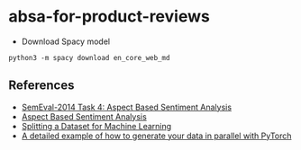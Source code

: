# absa-for-product-reviews

* Download Spacy model
```
python3 -m spacy download en_core_web_md
```

## References
* [SemEval-2014 Task 4: Aspect Based Sentiment Analysis](https://aclanthology.org/S14-2004.pdf)
* [Aspect Based Sentiment Analysis](https://medium.com/analytics-vidhya/aspect-based-sentiment-analysis-5a78d4cba1b1)
* [Splitting a Dataset for Machine Learning](https://madewithml.com/courses/mlops/splitting/)
* [A detailed example of how to generate your data in parallel with PyTorch](https://stanford.edu/~shervine/blog/pytorch-how-to-generate-data-parallel)
